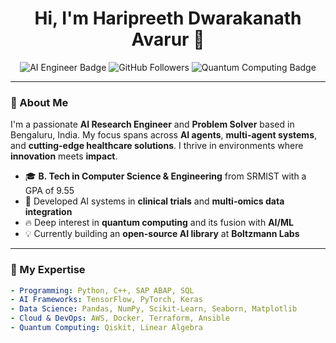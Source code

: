 <h1 align="center">Hi, I'm Haripreeth Dwarakanath Avarur 👋</h1>

<p align="center">
    <img src="https://img.shields.io/badge/AI%20Engineer-%F0%9F%A4%96%20Boltzmann%20Labs-blueviolet" alt="AI Engineer Badge" />
    <img src="https://img.shields.io/github/followers/HaripreethAvarur?style=social" alt="GitHub Followers" />
    <img src="https://img.shields.io/badge/Quantum%20Computing-Enthusiast-%2398c379" alt="Quantum Computing Badge" />
</p>

---

### 🌟 About Me

I'm a passionate **AI Research Engineer** and **Problem Solver** based in Bengaluru, India. My focus spans across **AI agents**, **multi-agent systems**, and **cutting-edge healthcare solutions**. I thrive in environments where **innovation** meets **impact**.

- 🎓 **B. Tech in Computer Science & Engineering** from SRMIST with a GPA of 9.55
- 🚀 Developed AI systems in **clinical trials** and **multi-omics data integration**
- 🔥 Deep interest in **quantum computing** and its fusion with **AI/ML**
- 💡 Currently building an **open-source AI library** at **Boltzmann Labs**

---

### 🧠 My Expertise

```yaml
- Programming: Python, C++, SAP ABAP, SQL
- AI Frameworks: TensorFlow, PyTorch, Keras
- Data Science: Pandas, NumPy, Scikit-Learn, Seaborn, Matplotlib
- Cloud & DevOps: AWS, Docker, Terraform, Ansible
- Quantum Computing: Qiskit, Linear Algebra
